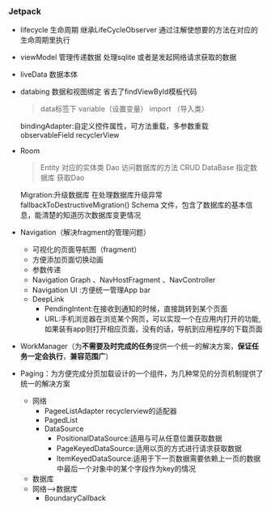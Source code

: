 ### Jetpack
- lifecycle   生命周期 
  继承LifeCycleObserver  通过注解使想要的方法在对应的生命周期里执行

- viewModel   管理传递数据
  处理sqlite 或者是发起网络请求获取的数据

- liveData    数据本体

- databing    数据和视图绑定
  省去了findViewById模板代码
  > data标签下
  > variable（设置变量）
  > import （导入类）

  bindingAdapter:自定义控件属性，可方法重载，多参数重载
  observableField
  recyclerView

- Room
  > Entity  对应的实体类
  > Dao     访问数据库的方法  CRUD
  > DataBase 指定数据库  获取Dao
    
  Migration:升级数据库
  在处理数据库升级异常  fallbackToDestructiveMigration()
  Schema 文件，包含了数据库的基本信息，能清楚的知道历次数据库变更情况

- Navigation（解决fragment的管理问题）
  - 可视化的页面导航图（fragment）
  - 方便添加页面切换动画
  - 参数传递
  - Navigation Graph 、NavHostFragment 、NavController
  - Navigation UI :方便统一管理App bar
  - DeepLink
    - PendingIntent:在接收到通知的时候，直接跳转到某个页面
    - URL:手机浏览器在浏览某个网页，可以实现一个在应用内打开的功能,如果装有app则打开相应页面，没有的话，导航到应用程序的下载页面

- WorkManager（为**不需要及时完成的任务**提供一个统一的解决方案，**保证任务一定会执行**，**兼容范围广**）    

- Paging：为方便完成分页加载设计的一个组件，为几种常见的分页机制提供了统一的解决方案
  - 网络
    - PageeListAdapter  recyclerview的适配器
    - PagedList
    - DataSource
      - PositionalDataSource:适用与可从任意位置获取数据
      - PageKeyedDataSource:适用以页的方式进行请求获取数据
      - ItemKeyedDataSource:适用于下一页数据需要依赖上一页的数据中最后一个对象中的某个字段作为key的情况
  - 数据库
  - 网络-->数据库
    - BoundaryCallback

       

